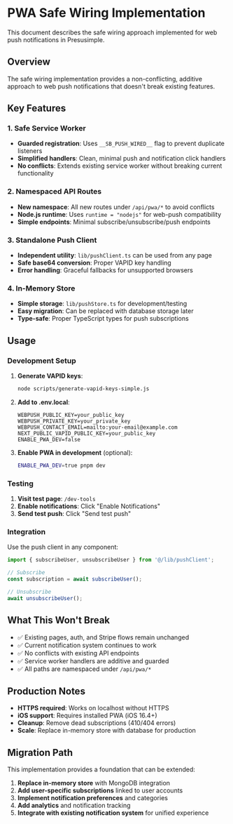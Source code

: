 # PWA Safe Wiring Implementation

This document describes the safe wiring approach implemented for web push notifications in Presusimple.

## Overview

The safe wiring implementation provides a non-conflicting, additive approach to web push notifications that doesn't break existing features.

## Key Features

### 1. Safe Service Worker
- **Guarded registration**: Uses `__SB_PUSH_WIRED__` flag to prevent duplicate listeners
- **Simplified handlers**: Clean, minimal push and notification click handlers
- **No conflicts**: Extends existing service worker without breaking current functionality

### 2. Namespaced API Routes
- **New namespace**: All new routes under `/api/pwa/*` to avoid conflicts
- **Node.js runtime**: Uses `runtime = "nodejs"` for web-push compatibility
- **Simple endpoints**: Minimal subscribe/unsubscribe/push endpoints

### 3. Standalone Push Client
- **Independent utility**: `lib/pushClient.ts` can be used from any page
- **Safe base64 conversion**: Proper VAPID key handling
- **Error handling**: Graceful fallbacks for unsupported browsers

### 4. In-Memory Store
- **Simple storage**: `lib/pushStore.ts` for development/testing
- **Easy migration**: Can be replaced with database storage later
- **Type-safe**: Proper TypeScript types for push subscriptions

## Usage

### Development Setup

1. **Generate VAPID keys**:
   ```bash
   node scripts/generate-vapid-keys-simple.js
   ```

2. **Add to .env.local**:
   ```env
   WEBPUSH_PUBLIC_KEY=your_public_key
   WEBPUSH_PRIVATE_KEY=your_private_key
   WEBPUSH_CONTACT_EMAIL=mailto:your-email@example.com
   NEXT_PUBLIC_VAPID_PUBLIC_KEY=your_public_key
   ENABLE_PWA_DEV=false
   ```

3. **Enable PWA in development** (optional):
   ```bash
   ENABLE_PWA_DEV=true pnpm dev
   ```

### Testing

1. **Visit test page**: `/dev-tools`
2. **Enable notifications**: Click "Enable Notifications"
3. **Send test push**: Click "Send test push"

### Integration

Use the push client in any component:

```typescript
import { subscribeUser, unsubscribeUser } from '@/lib/pushClient';

// Subscribe
const subscription = await subscribeUser();

// Unsubscribe
await unsubscribeUser();
```

## What This Won't Break

- ✅ Existing pages, auth, and Stripe flows remain unchanged
- ✅ Current notification system continues to work
- ✅ No conflicts with existing API endpoints
- ✅ Service worker handlers are additive and guarded
- ✅ All paths are namespaced under `/api/pwa/*`

## Production Notes

- **HTTPS required**: Works on localhost without HTTPS
- **iOS support**: Requires installed PWA (iOS 16.4+)
- **Cleanup**: Remove dead subscriptions (410/404 errors)
- **Scale**: Replace in-memory store with database for production

## Migration Path

This implementation provides a foundation that can be extended:

1. **Replace in-memory store** with MongoDB integration
2. **Add user-specific subscriptions** linked to user accounts
3. **Implement notification preferences** and categories
4. **Add analytics** and notification tracking
5. **Integrate with existing notification system** for unified experience
